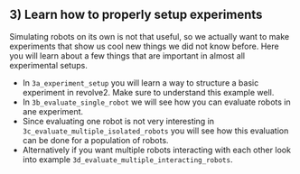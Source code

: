 ## 3) Learn how to properly setup experiments
Simulating robots on its own is not that useful, so we actually want to make experiments that show us cool new things we did not know before.
Here you will learn about a few things that are important in almost all experimental setups.

- In `3a_experiment_setup` you will learn a way to structure a basic experiment in revolve2. Make sure to understand this example well.
- In `3b_evaluate_single_robot` we will see how you can evaluate robots in ane experiment.
- Since evaluating one robot is not very interesting in `3c_evaluate_multiple_isolated_robots` you will see how this evaluation can be done for a population of robots.
- Alternatively if you want multiple robots interacting with each other look into example `3d_evaluate_multiple_interacting_robots`.
